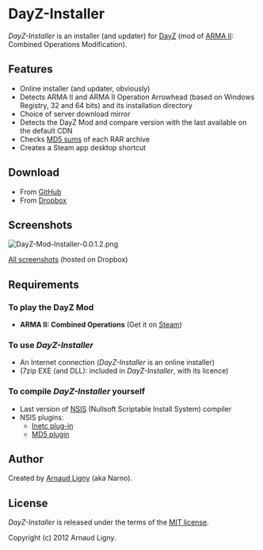 # DayZ-Installer

_DayZ-Installer_ is an installer (and updater) for [DayZ](http://dayzmod.com "DayZ official website") (mod of [ARMA II](https://www.arma2.com "ARMA II official website"): Combined Operations Modification).

## Features

* Online installer (and updater, obviously)
* Detects ARMA II and ARMA II Operation Arrowhead (based on Windows Registry, 32 and 64 bits) and its installation directory
* Choice of server download mirror
* Detects the DayZ Mod and compare version with the last available on the default CDN
* Checks [MD5 sums](https://wikipedia.org/wiki/Md5sum) of each RAR archive
* Creates a Steam app desktop shortcut

## Download

* From [GitHub](https://github.com/ArnaudLigny/DayZ-Installer/releases)
* From [Dropbox](https://www.dropbox.com/home/D%C3%A9veloppement/NSIS/DayZ/releases)

## Screenshots

![DayZ-Mod-Installer-0.0.1.2.png](https://dl.dropboxusercontent.com/s/9jxibjjew9jlup0/DayZ-Mod-Installer-0.0.1.2.png "DayZ-Mod-Installer-0.0.1.2.png")

[All screenshots](https://www.dropbox.com/sh/836n57kutvvztv3/AAB4RVX7ISSXdTQWOs29R0jqa?dl=0) (hosted on Dropbox)

## Requirements

### To play the DayZ Mod

* **ARMA II: Combined Operations** (Get it on [Steam](https://store.steampowered.com/sub/4639/))

### To use _DayZ-Installer_

* An Internet connection (_DayZ-Installer_ is an online installer)
* (7zip EXE (and DLL): included in _DayZ-Installer_, with its licence)

### To compile _DayZ-Installer_ yourself

* Last version of [NSIS](http://nsis.sourceforge.net) (Nullsoft Scriptable Install System) compiler
* NSIS plugins:
  * [Inetc plug-in](http://nsis.sourceforge.net/Inetc_plug-in)
  * [MD5 plugin](http://nsis.sourceforge.net/MD5_plugin)

## Author

Created by [Arnaud Ligny](https://arnaudligny.fr) (aka Narno).

## License

_DayZ-Installer_ is released under the terms of the [MIT license](https://opensource.org/licenses/MIT).

Copyright (c) 2012 Arnaud Ligny.

